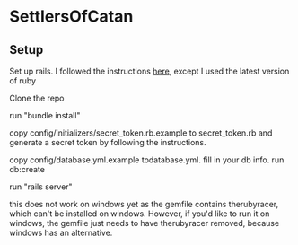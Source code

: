 SettlersOfCatan
===============

## Setup
Set up rails. I followed the instructions [here](https://www.digitalocean.com/community/articles/how-to-install-ruby-on-rails-on-ubuntu-12-04-lts-precise-pangolin-with-rvm), except I used the latest version of ruby

Clone the repo

run "bundle install"

copy config/initializers/secret_token.rb.example to secret_token.rb and generate a secret token by following the instructions.

copy config/database.yml.example todatabase.yml. fill in your db info. run db:create

run "rails server"

this does not work on windows yet as the gemfile contains therubyracer, which can't be installed on windows. However, if you'd like to run it on windows, the gemfile just needs to have therubyracer removed, because windows has an alternative.
